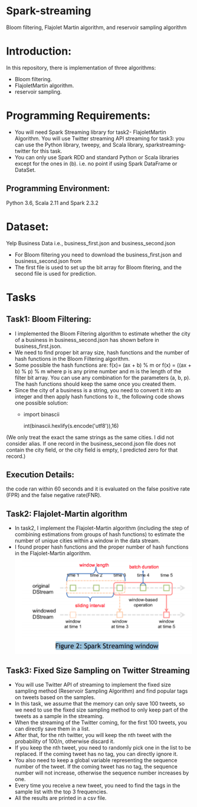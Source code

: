 # Spark-streaming
Bloom filtering, Flajolet Martin algorithm, and reservoir sampling algorithm

# **Introduction:**
In this repository, there is implementation of  three algorithms: 
* Bloom filtering.
* FlajoletMartin algorithm. 
* reservoir sampling. 


# **Programming Requirements:**
* You will need Spark Streaming library for task2- FlajoletMartin Algorithm. You will use Twitter streaming API
  streaming for task3: you can use the Python library, tweepy, and Scala library, sparkstreaming-twitter for this task.
* You can only use Spark RDD and standard Python or Scala libraries except for the ones in
  (b). i.e. no point if using Spark DataFrame or DataSet.

## **Programming Environment:**
Python 3.6, Scala 2.11 and Spark 2.3.2

# **Dataset:**
Yelp Business Data i.e., business_first.json and business_second.json
* For Bloom filtering you need to download the business_first.json and business_second.json from
* The first file is used to set up the bit array for Bloom fitering, and the second file is used for prediction.


# Tasks

## **Task1: Bloom Filtering:**
* I implemented the Bloom Filtering algorithm to estimate whether the city of a business in
business_second.json has shown before in business_first.json. 
* We need to find proper bit array size, hash functions and the number of hash functions in the Bloom Filtering algorithm.
* Some possible the hash functions are:
  f(x)= (ax + b) % m or f(x) = ((ax + b) % p) % m
  where p is any prime number and m is the length of the filter bit array. You can use any combination for the parameters (a, b, p). The   hash functions should keep the same once you created them.
* Since the city of a business is a string, you need to convert it into an integer and then apply hash functions to it., the following  code shows one possible solution:
  * import binascii
    
    int(binascii.hexlify(s.encode('utf8')),16)

(We only treat the exact the same strings as the same cities. I did not consider alias. If one record in the business_second.json file does not contain the city field, or the city field is empty, I predicted zero for that record.) 

## **Execution Details:**
the code ran within 60 seconds and it is evaluated on the false positive rate (FPR) and the false negative rate(FNR). 

## **Task2: Flajolet-Martin algorithm**
* In task2, I implement the Flajolet-Martin algorithm (including the step of combining
estimations from groups of hash functions) to estimate the number of unique cities within a
window in the data stream. 
* I found proper hash functions and the proper number of hash functions in the Flajolet-Martin algorithm.
![Image of Sensorplacement](https://github.com/thotamohan/Spark-streaming/blob/master/spark.image.png)

## **Task3: Fixed Size Sampling on Twitter Streaming**
* You will use Twitter API of streaming to implement the fixed size sampling method (Reservoir
Sampling Algorithm) and find popular tags on tweets based on the samples.
* In this task, we assume that the memory can only save 100 tweets, so we need to use the
fixed size sampling method to only keep part of the tweets as a sample in the streaming.
* When the streaming of the Twitter coming, for the first 100 tweets, you can directly save
them in a list. 
* After that, for the nth twitter, you will keep the nth tweet with the probability
of 100/n, otherwise discard it. 
* If you keep the nth tweet, you need to randomly pick one in the list to be replaced. If the coming tweet has no tag, you can directly ignore it.
* You also need to keep a global variable representing the sequence number of the tweet. If the coming tweet has no tag, the sequence number will not increase, otherwise the sequence number increases by one.
* Every time you receive a new tweet, you need to find the tags in the sample list with the top 3 frequencies. 
* All the results are printed in a csv file.


